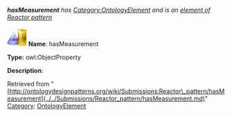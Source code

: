 ___hasMeasurement__ has [Category:OntologyElement](../../Category/OntologyElement.md "Category:OntologyElement") and is an [element of](../../Property/ElementOf.md "Property:ElementOf") [Reactor pattern](../../Submissions/Reactor_pattern.md "Submissions:Reactor pattern")_


  




[![ObjectProperty](../../images/thumb/c/c3/ObjectProperty.gif/45px-ObjectProperty.gif)](../../Image/ObjectProperty.gif.md "ObjectProperty")
__Name__: hasMeasurement 


__Type:__ owl:ObjectProperty 


__Description__: 





Retrieved from "[http://ontologydesignpatterns.org/wiki/Submissions:Reactor\_pattern/hasMeasurement](../../Submissions/Reactor_pattern/hasMeasurement.md)"
 [Category](http://ontologydesignpatterns.org/wiki/Special:Categories "Special:Categories"): [OntologyElement](../../Category/OntologyElement.md "Category:OntologyElement")